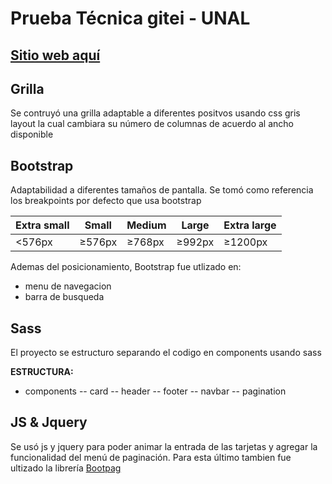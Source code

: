 # Prueba Técnica gitei - UNAL


## [Sitio web aquí](https://kevinmalaverr.github.io/prueba-tecnica-gitei/ "sitio web")

## Grilla
Se contruyó una grilla adaptable a diferentes positvos usando css gris layout
la cual cambiara su número de columnas de acuerdo al ancho disponible

## Bootstrap

Adaptabilidad a diferentes tamaños de pantalla. Se tomó como referencia los breakpoints por defecto que usa bootstrap

| Extra small | Small  | Medium  | Large  | Extra large  |
| ------------ | ------------ | ------------ | ------------ | ------------ |
|  <576px |≥576px   | ≥768px  | ≥992px  | ≥1200px  |

Ademas del posicionamiento, Bootstrap fue utlizado en:
- menu de navegacion
- barra de busqueda


## Sass

El proyecto se estructuro separando el codigo en components usando sass

**ESTRUCTURA:**
- components
-- card
-- header
-- footer
-- navbar
-- pagination


## JS & Jquery

Se usó js y jquery para poder animar la entrada de las tarjetas y agregar la funcionalidad del menú de paginación. Para esta último tambien fue ultizado la librería [Bootpag](https://github.com/botmonster/jquery-bootpag "Bootpag")
